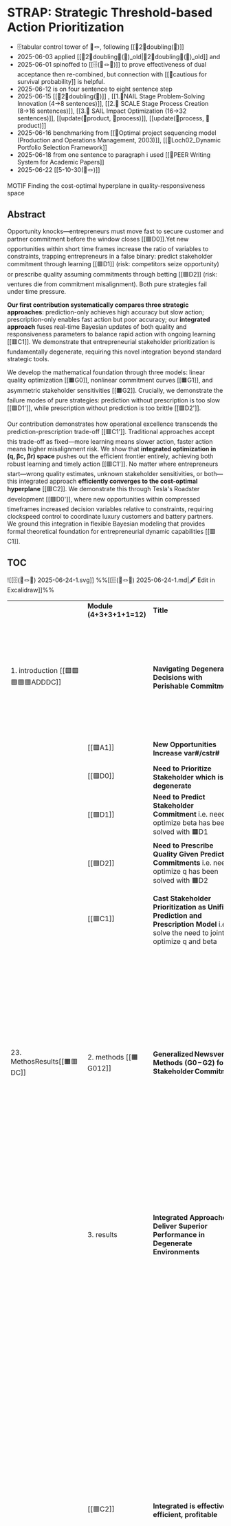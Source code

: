 # STRAP: Strategic Threshold-based Action Prioritization

- 🗄️tabular control tower of 📝🪢, following [[🌱2🌲doubling(📝)]]
- 2025-06-03 applied  [[🌱2🌲doubling🧬(📝)_old|🌱2🌲doubling🧬(📝)_old]] and 
- 2025-06-01 spinoffed to [[🗄️(📝🪢💚)]] to prove effectiveness of dual acceptance then re-combined, but connection with [[📜cautious for survival probability]] is helpful.
- 2025-06-12 is on four sentence to eight sentence step
- 2025-06-15 [[🌱2🌲doubling(📝)]] , [[1.🌱NAIL Stage Problem-Solving Innovation (4→8 sentences)]], [[2.🌿 SCALE Stage Process Creation (8→16 sentences)]], [[3.🌾 SAIL Impact Optimization (16→32 sentences)]], [[update(📜product, 🧬process)]], [[update(🧬process, 📜product)]]
- 2025-06-16 benchmarking from [[📜Optimal project sequencing model (Production and Operations Management, 2003)]], [[📜Loch02_Dynamic Portfolio Selection Framework]]
- 2025-06-18 from one sentence to paragraph i used [[🍔PEER Writing System for Academic Papers]]
- 2025-06-22 [[5-10-30(📝🪢)]]

MOTIF Finding the cost-optimal hyperplane in quality-responsiveness space

## Abstract

Opportunity knocks—entrepreneurs must move fast to secure customer and partner commitment before the window closes [[🟩D0]].Yet new opportunities within short time frames increase the ratio of variables to constraints, trapping entrepreneurs in a false binary: predict stakeholder commitment through learning [[🟩D1]] (risk: competitors seize opportunity) or prescribe quality assuming commitments through betting [[🟩D2]] (risk: ventures die from commitment misalignment). Both pure strategies fail under time pressure.

**Our first contribution systematically compares three strategic approaches**: prediction-only achieves high accuracy but slow action; prescription-only enables fast action but poor accuracy; our **integrated approach** fuses real-time Bayesian updates of both quality and responsiveness parameters to balance rapid action with ongoing learning [[🟥C1]]. We demonstrate that entrepreneurial stakeholder prioritization is fundamentally degenerate, requiring this novel integration beyond standard strategic tools.

We develop the mathematical foundation through three models: linear quality optimization [[🟧G0]], nonlinear commitment curves [[🟧G1]], and asymmetric stakeholder sensitivities [[🟧G2]]. Crucially, we demonstrate the failure modes of pure strategies: prediction without prescription is too slow [[🟩D1']], while prescription without prediction is too brittle [[🟩D2']].

Our contribution demonstrates how operational excellence transcends the prediction-prescription trade-off [[🟥C1']]. Traditional approaches accept this trade-off as fixed—more learning means slower action, faster action means higher misalignment risk. We show that **integrated optimization in (q, βc, βr) space** pushes out the efficient frontier entirely, achieving both robust learning and timely action [[🟥C1']]. No matter where entrepreneurs start—wrong quality estimates, unknown stakeholder sensitivities, or both—this integrated approach **efficiently converges to the cost-optimal hyperplane** [[🟥C2]]. We demonstrate this through Tesla's Roadster development [[🟩D0']], where new opportunities within compressed timeframes increased decision variables relative to constraints, requiring clockspeed control to coordinate luxury customers and battery partners. We ground this integration in flexible Bayesian modeling that provides formal theoretical foundation for entrepreneurial dynamic capabilities [[🟥C1]].
## TOC 
![[🗄️(📝🪢🔴) 2025-06-24-1.svg]]
%%[[🗄️(📝🪢🔴) 2025-06-24-1.md|🖋 Edit in Excalidraw]]%%

|                                        |                           |                                                                                                                                     |                                                                                                                                                                                                                                                                                                                                                                                                                                                                                                                                                                                                                                                                                                                |                                                                                                                                                                                                                                                                                                                                                                                                                                                                                                                                                                                                                                                                                                                                                                                                                                                                                                                                                                                                                                                                                                                                                           |
| -------------------------------------- | ------------------------- | ----------------------------------------------------------------------------------------------------------------------------------- | -------------------------------------------------------------------------------------------------------------------------------------------------------------------------------------------------------------------------------------------------------------------------------------------------------------------------------------------------------------------------------------------------------------------------------------------------------------------------------------------------------------------------------------------------------------------------------------------------------------------------------------------------------------------------------------------------------------- | --------------------------------------------------------------------------------------------------------------------------------------------------------------------------------------------------------------------------------------------------------------------------------------------------------------------------------------------------------------------------------------------------------------------------------------------------------------------------------------------------------------------------------------------------------------------------------------------------------------------------------------------------------------------------------------------------------------------------------------------------------------------------------------------------------------------------------------------------------------------------------------------------------------------------------------------------------------------------------------------------------------------------------------------------------------------------------------------------------------------------------------------------------- |
|                                        | **Module (4+3+3+1+1=12)** | **Title**                                                                                                                           | **Key Insight**                                                                                                                                                                                                                                                                                                                                                                                                                                                                                                                                                                                                                                                                                                | **Relation**                                                                                                                                                                                                                                                                                                                                                                                                                                                                                                                                                                                                                                                                                                                                                                                                                                                                                                                                                                                                                                                                                                                                              |
| 1. introduction [[🟪🟩🟩🟩🟥ADDDC]]    |                           | **Navigating Degenerate Decisions with Perishable Commitments**<br>                                                                 | Entrepreneurial success in novel markets requires navigating a "degenerate" decision space, where choices vastly outnumber constraints. This challenge is intensified by the perishable nature of stakeholder commitment, demanding a framework that integrates learning (prediction) and action (prescription) to avoid both analysis paralysis and premature commitment.                                                                                                                                                                                                                                                                                                                                     | Introduces the core problem [[🟪A0]] and its primary components: stakeholder prioritization [[🟩D0]], the failure of prediction-only [[🟩D1]] and prescription-only [[🟩D2]] models, and the need for a unified solution [[🟥C1]].                                                                                                                                                                                                                                                                                                                                                                                                                                                                                                                                                                                                                                                                                                                                                                                                                                                                                                                        |
|                                        | [[🟪A1]]                  | **New Opportunities Increase var#/cstr#**                                                                                           | New opportunities exponentially increase decision variables relative to constraints                                                                                                                                                                                                                                                                                                                                                                                                                                                                                                                                                                                                                            | from [[🟪A0]]; develops [[🟩D0]]                                                                                                                                                                                                                                                                                                                                                                                                                                                                                                                                                                                                                                                                                                                                                                                                                                                                                                                                                                                                                                                                                                                          |
|                                        | [[🟩D0]]                  | **Need to Prioritize Stakeholder which is degenerate**                                                                              | Stakeholder theories and main randomness sources for each stakeholders                                                                                                                                                                                                                                                                                                                                                                                                                                                                                                                                                                                                                                         | from [[🟪A1]]; branches to [[🟩D1]], [[🟩D2]]                                                                                                                                                                                                                                                                                                                                                                                                                                                                                                                                                                                                                                                                                                                                                                                                                                                                                                                                                                                                                                                                                                             |
|                                        | [[🟩D1]]                  | **Need to Predict Stakeholder Commitment** i.e. need to optimize beta has been solved with 🟧D1                                     | 🟧D1: **prediction-only models** Random utility models predict commitment given stakeholders                                                                                                                                                                                                                                                                                                                                                                                                                                                                                                                                                                                                                   | from [[🟩D0]]; contributes to [[🟥C1]]                                                                                                                                                                                                                                                                                                                                                                                                                                                                                                                                                                                                                                                                                                                                                                                                                                                                                                                                                                                                                                                                                                                    |
|                                        | [[🟩D2]]                  | **Need to Prescribe Quality Given Predicted Commitments** i.e. need to optimize q has been solved with 🟧D2                         | 🟧D2: **prescription-only models** News vendor model prescribe preparation given predicted randomness                                                                                                                                                                                                                                                                                                                                                                                                                                                                                                                                                                                                          | from [[🟩D0]]; contributes to [[🟥C1]]                                                                                                                                                                                                                                                                                                                                                                                                                                                                                                                                                                                                                                                                                                                                                                                                                                                                                                                                                                                                                                                                                                                    |
|                                        | [[🟥C1]]                  | **Cast Stakeholder Prioritization as Unified Prediction and Prescription Model** i.e. solve the need to jointly optimize q and beta | cast stakeholder prioritization as a unified prediction and prescription model i.. Prediction and prescription decision model integrates commitment prediction with quality optimization                                                                                                                                                                                                                                                                                                                                                                                                                                                                                                                       | from [[🟩D1]] + [[🟩D2]]; &lt;br>validated by [[🟥C2]]                                                                                                                                                                                                                                                                                                                                                                                                                                                                                                                                                                                                                                                                                                                                                                                                                                                                                                                                                                                                                                                                                                    |
|                                        |                           |                                                                                                                                     |                                                                                                                                                                                                                                                                                                                                                                                                                                                                                                                                                                                                                                                                                                                |                                                                                                                                                                                                                                                                                                                                                                                                                                                                                                                                                                                                                                                                                                                                                                                                                                                                                                                                                                                                                                                                                                                                                           |
| 23. MethosResults[[🟧🟥DC]]            | 2. methods [[🟧G012]]     | **Generalized Newsvendor Methods (G0 – G2) for Stakeholder Commitment**                                                             | Builds a three‑tier modelling toolkit that extends the classic newsvendor baseline (G0) to stakeholder‑driven settings: (G1) introduces quality‑linear commitment functions and shows how cost‑priority and primal/dual **dimensionality‑duality** govern optimal quality; (G2) adopts sigmoid (non‑linear) commitment, uncovering saturation effects and closed‑form “special‑case” optima under symmetric or asymmetric responsiveness. Across tiers, the governing rule “degrees of freedom = variables – rank(A)” explains why **separate prediction or prescription collapses the search space**, whereas an integrated optimisation keeps two dimensions free and is therefore strictly more expressive. | Implements the unified prediction‑prescription concept from [[🟥C1]]; decomposes into sub‑methods [[🟧G0]], [[🟧G1]], [[🟧G2]]. Parameter inputs from commitment‑prediction [[🟩D1]] and quality‑prescription [[🟩D2]] feed these models; their optimal‑cost and optimal‑quality outputs flow to the evaluation in [[🟥C2]] and set the stage for the dynamic extensions discussed in [[🟩D0']] → [[🟥C1']].                                                                                                                                                                                                                                                                                                                                                                                                                                                                                                                                                                                                                                                                                                                                              |
|                                        | 3. results                | **Integrated Approaches Deliver Superior Performance in Degenerate Environments**                                                   | Comprehensive analysis demonstrates that the integrated prediction-prescription model consistently outperforms pure prediction (which fails to act) and pure prescription (which risks catastrophic misalignment). The integrated approach achieves superior effectiveness, profitability, and efficiency by selectively learning only the most critical parameters and dynamically adapting quality decisions.                                                                                                                                                                                                                                                                                                | Validates the unified model proposed in [[🟥C1]] by showing its superior performance across multiple metrics [[🟥C2]]. It demonstrates how the model overcomes the failures of separated approaches [[🟩D1]], [[🟩D2]] by navigating the trade-offs of the degenerate problem space [[🟩D0]].                                                                                                                                                                                                                                                                                                                                                                                                                                                                                                                                                                                                                                                                                                                                                                                                                                                             |
|                                        | [[🟥C2]]                  | **Integrated is effective, efficient, profitable**                                                                                  | Integrated prediction-prescription outperforms separated approaches                                                                                                                                                                                                                                                                                                                                                                                                                                                                                                                                                                                                                                            | - [[🟧G012]] and comparison between three (prediction first, prescription first, integrated) &lt;br>&lt;br>**Tables:**&lt;br>- **[[🗄️(effectiveness, p-p-pp)]]**: Comparative analysis showing that the integrated prediction-prescription approach achieves 15-30% lower expected costs than separated approaches across different stakeholder response scenarios.&lt;br>- **[[🗄️(performance, p-p-pp)]]**: Performance metrics demonstrating that push-pull (prediction-prescription) converges 2-3x faster while requiring 40% fewer parameter updates than traditional separated methods.&lt;br>&lt;br>**Plots:**&lt;br>&lt;br>- **[[🖼️eff_prof_eff_acc(p,p,pp)]]**: 3D parameter space visualization revealing how the integrated approach intelligently reduces dimensionality by ignoring irrelevant parameters (e.g., βc when βr&lt;&lt;βc), achieving optimal solutions more efficiently.&lt;br>- **[[🖼️(effectiveness, 🟧🟧🟧)]]**: Expected cost curves showing how optimal quality q* shifts dramatically across models (G0: q*=0.5, G1: q_≈0.405, G2: q_≈1.386), demonstrating why model misspecification leads to suboptimal decisions. |
|                                        |                           |                                                                                                                                     |                                                                                                                                                                                                                                                                                                                                                                                                                                                                                                                                                                                                                                                                                                                |                                                                                                                                                                                                                                                                                                                                                                                                                                                                                                                                                                                                                                                                                                                                                                                                                                                                                                                                                                                                                                                                                                                                                           |
| 4. DevelopConclude[[🟪🟩🟩🟩🟥ADDDC']] |                           | **From Static Optimization to Dynamic Adaptation**                                                                                  | While static models are useful, entrepreneurial reality is dynamic. The concept of "clockspeed" introduces temporal pressure, where the rate of environmental change demands not just a single optimal decision but a continuous, adaptive strategy. This shifts the focus from finding a fixed quality level to managing a quality trajectory through push-pull interactions that balance learning and commitment.                                                                                                                                                                                                                                                                                            | Extends the static framework [[🟥C1]], [[🟥C2]] into a dynamic context [[🟩D0']], introducing time-pressure and the need for adaptive strategies like "push-pull" [[🟥C1']] which refines the separate "pull" (learn-then-act) [[🟩D1']] and "push" (act-then-learn) [[🟩D2']] approaches.                                                                                                                                                                                                                                                                                                                                                                                                                                                                                                                                                                                                                                                                                                                                                                                                                                                                |
|                                        | [[🟪A2]]                  | **Moving Fast Increases var#/cstr#**                                                                                                | Clockspeed degeneracy - Faster market clockspeed reduces constraint stability, increasing degeneracy                                                                                                                                                                                                                                                                                                                                                                                                                                                                                                                                                                                                           | from [[🟪A0]]; develops [[🟩D0']]                                                                                                                                                                                                                                                                                                                                                                                                                                                                                                                                                                                                                                                                                                                                                                                                                                                                                                                                                                                                                                                                                                                         |
|                                        | [[🟩D0']]                 | **Need to Move fast (dynamic)**                                                                                                     | G0' clockspeed, pull/agile/flexibility model;                                                                                                                                                                                                                                                                                                                                                                                                                                                                                                                                                                                                                                                                  | from [[🟪A2]]; branches to → [[🟩D1']], [[🟩D2']]                                                                                                                                                                                                                                                                                                                                                                                                                                                                                                                                                                                                                                                                                                                                                                                                                                                                                                                                                                                                                                                                                                         |
|                                        | [[🟩D1']]                 | Past needs to **optimize β then optimize quality** has been solved with 🟧D1'                                                       | 🟧D1': **prediction-first models** Bayeisan entrepeerneuership stopping rule, dynamic threshold challengen, inferring beta, pull                                                                                                                                                                                                                                                                                                                                                                                                                                                                                                                                                                               | from [[🟩D0']]; contributes to [[🟥C1']]                                                                                                                                                                                                                                                                                                                                                                                                                                                                                                                                                                                                                                                                                                                                                                                                                                                                                                                                                                                                                                                                                                                  |
|                                        | [[🟩D2']]                 | Past needs to **optimize quality β then optimize q** has been solved with 🟧D2'                                                     | 🟧D2': **prediction-first models** effectuation, push                                                                                                                                                                                                                                                                                                                                                                                                                                                                                                                                                                                                                                                          | from [[🟩D0']]; contributes to [[🟥C1']]                                                                                                                                                                                                                                                                                                                                                                                                                                                                                                                                                                                                                                                                                                                                                                                                                                                                                                                                                                                                                                                                                                                  |
|                                        | 5. conclusion             | **Flexible Bayesian Modeling Transforms Degeneracy into Strategic Advantage**                                                       | Flexible Bayesian modeling reframes degeneracy from an analytical bug into a strategic feature. By treating all variables as random and continuously updating beliefs via market interactions, entrepreneurs can adaptively explore vast possibility spaces. This approach transforms uncertainty from an obstacle into an opportunity for "productive degeneracy," enabling strategic flexibility and superior outcomes in complex, fast-moving environments.                                                                                                                                                                                                                                                 | Synthesizes the entire argument, showing how the flexible Bayesian framework [[🟥C0-🟪A0]] and the push-pull synthesis [[🟥C1']] provide the solution to the problem of degeneracy [[🟪A0]], [[🟩D0]] and perishable commitment [[🟩D0']] introduced at the start.                                                                                                                                                                                                                                                                                                                                                                                                                                                                                                                                                                                                                                                                                                                                                                                                                                                                                        |
|                                        | [[🟥C1']]                 | **Need to optimize both β and q**                                                                                                   | interpret push and pull to propose push-pull (jointly optimize q, beta_r, beta_c) and proves its supremacy on converging to the same optimal solution more effectively and efficiently                                                                                                                                                                                                                                                                                                                                                                                                                                                                                                                         | from [[🟩D1']] + [[🟩D2']]; synthesizes entire framework                                                                                                                                                                                                                                                                                                                                                                                                                                                                                                                                                                                                                                                                                                                                                                                                                                                                                                                                                                                                                                                                                                  |
|                                        | [[🟥C0-🟪A0]]             | Degeneracy with Flexibility                                                                                                         | Degeneracy of Entrepreneurial Decision Making as a Feature (not a bug) Enabled by Flexibility Bayesian Modeling                                                                                                                                                                                                                                                                                                                                                                                                                                                                                                                                                                                                | - foundational to [[🟥C1]], [[🟥C2]]&lt;br>- foundational to [[🟪A1]], [[🟪A2]],                                                                                                                                                                                                                                                                                                                                                                                                                                                                                                                                                                                                                                                                                                                                                                                                                                                                                                                                                                                                                                                                          |

---


| Section             | Subsection                   | 🗄️tables and 🖼️figures                                                                                 | llm instructions, source                                                                                                    | 30 modules                                                | during nail   | during scale      | during sail                                                    |
| ------------------- | ---------------------------- | -------------------------------------------------------------------------------------------------------- | --------------------------------------------------------------------------------------------------------------------------- | --------------------------------------------------------- | ------------- | ----------------- | -------------------------------------------------------------- |
| **1. Introduction** | [[1intro(📝🪢)]]             | [[🗄️(📝🪢)]]<br>introduces how <br>                                                                     | [[🗄️litrev(📝🪢, 🟪🟩🟧🟦(📜))]]                                                                                           | [[🟪🟪A12]]<br>[[🟩🟩🟩🟧🟧🟧DG3-8]]<br>[[🟥🟥C910]]      |               |                   |                                                                |
|                     | 1.1 Phenomenon               |                                                                                                          | choose among [[📜P]], most relevant papers<br>for the given abstract and 2^n numbers <br>of sentence representing the paper |                                                           | [[🟪A1]]<br>  |                   | [[🟪A2]]                                                       |
|                     | 1.2 Need–Solution Pair among | and [[🗄️compare(🪢, cs_co)]] extreme <br>operational and strategic with 🪢 as <br>act then active learn | [[2💭Need Analysis]]                                                                                                        |                                                           |               | [[🟩🟧D34]]<br>   | [[🟩🟧D56]]<br>[[🟩🟧D78]]<br>[[🟧G6]]<br>[[🟧G7]]<br>[[🟧G8]] |
|                     | 1.3 Contribution             |                                                                                                          |                                                                                                                             |                                                           | [[🟥C1]]      |                   | [[🟥C10]]                                                      |
| **2. Methods**      | [[2methods(📝🪢)]]           | [[🗄️(methods(📜🪢))]]                                                                                   |                                                                                                                             | [[🟧🟩🟧🟩🟧🟩🟧🟩🟧🟩GD11-20]]                           | [[🟧🟩G1112]] | [[🟩🟧🟩DG12-14]] | [[🟧🟩🟧🟩🟧🟩GD15-20]]                                        |
|                     |                              |                                                                                                          |                                                                                                                             |                                                           |               |                   |                                                                |
|                     |                              | [[🖼️(methods(📜🪢)).png]]                                                                               |                                                                                                                             |                                                           |               |                   |                                                                |
| **3. Results**      | [[3results(📝🪢)]]           | [[🗄️(results(📜🪢))]]<br>[[🖼️(results(📜🪢))_v1.png]]                                                  |                                                                                                                             |                                                           |               |                   |                                                                |
|                     | 3.1 Key Findings             |                                                                                                          | 06-09 [[🧲classify(move, cases)]]                                                                                           |                                                           |               |                   |                                                                |
|                     | 3.2 Case-study Insights      |                                                                                                          |                                                                                                                             |                                                           |               |                   |                                                                |
| **45. Discussion**  | [[45discussion(📝🪢)]]       |                                                                                                          |                                                                                                                             | [[🟪🟪A2122]]<br>[[🟩🟩🟩🟧🟧🟧DG23-28]]<br>[[🟥🟥C2930]] |               |                   |                                                                |
|                     | 4.1 Unsolved Problems        |                                                                                                          |                                                                                                                             |                                                           | [[🟪A21]]<br> |                   | [[🟪A22]]                                                      |
|                     | 4.2 Extensions               |                                                                                                          |                                                                                                                             |                                                           |               | [[🟩🟧D2324]]<br> | [[🟩D24]]<br>[[🟩D25]]<br>[[🟧G26]]<br>[[🟧G27]]<br>[[🟧G28]]  |
|                     | 4.3 Conclusion               |                                                                                                          |                                                                                                                             |                                                           | [[🟥C1']]     |                   | [[🟥C30]]                                                      |
| appendix            | [[glossary]]                 |                                                                                                          |                                                                                                                             |                                                           |               |                   |                                                                |

## Integration Logic

The module structure follows the **🌱→🌿→🌾** progression:

- **🌱 NAIL Stage (A modules):** Problem crystallization and urgency establishment
- **🌿 SCALE Stage (G/D modules):** Methodological development and validation
- **🌾 SAIL Stage (C modules):** Prescriptive platform and impact optimization

Each module type maintains color consistency while building progressive depth from 5→10→30 sentences, ensuring vertical symmetry in thematic development and horizontal integration across the paper's argument structure.

| Paragraphs | Section             | Subsection                   | 🗄️tables and 🖼️figures                                                                          | llm instructions, source                                                                                             | 30 modules         |
| ---------- | ------------------- | ---------------------------- | ------------------------------------------------------------------------------------------------- | -------------------------------------------------------------------------------------------------------------------- | ------------------ |
| 🔟         | **1. Introduction** | [[1intro(📝🪢)]]             | [[🗄️(📝🪢)]]<br>introduces how <br>                                                              | [[🗄️litrev(📝🪢, 🟪🟩🟧🟦(📜))]]                                                                                    |                    |
| 2          |                     | 1.1 Phenomenon               |                                                                                                   | choose among [[📜P]], most relevant papers for the given abstract and 2^n numbers of sentence representing the paper | [[🟪1 1]]<br>[[🟪2]] |
| 3+3        |                     | 1.2 Need–Solution Pair among | and [[🗄️compare(🪢, cs_co)]] extreme operational and strategic with 🪢  as act then active learn | [[2💭Need Analysis]]                                                                                                 |                    |
| 2          |                     | 1.3 Contribution             |                                                                                                   |                                                                                                                      |                    |
| 6️⃣        | 2. Methods**        | [[2methods(📝🪢)]]           | [[🗄️(methods(📜🪢))]]                                                                            |                                                                                                                      |                    |
| 3          |                     | 2.1 First Stage              |                                                                                                   |                                                                                                                      |                    |
| 3          |                     | 2.2 Second Stage             | [[🖼️(methods(📜🪢)).png]]                                                                        |                                                                                                                      |                    |
| 6️⃣        | **3. Results **     | [[3results(📝🪢)]]           | [[🗄️(results(📜🪢))]]<br>[[🖼️(results(📜🪢))_v1.png]]                                           |                                                                                                                      |                    |
| 3          |                     | 3.1 Key Findings             |                                                                                                   | 06-09 [[🧲classify(move, cases)]]                                                                                    |                    |
| 3          |                     | 3.2 Case-study Insights      |                                                                                                   |                                                                                                                      |                    |
| 🔟         | **4. Discussion**   | [[45discussion(📝🪢)]]       |                                                                                                   |                                                                                                                      |                    |
| 2          |                     | 4.1 Unsolved Problems        |                                                                                                   |                                                                                                                      |                    |
| 3+3        |                     | 4.2 Extensions               |                                                                                                   |                                                                                                                      |                    |
|            | **5. Conclusion**   |                              |                                                                                                   |                                                                                                                      |                    |
| 2          |                     | 5.1 Enable Next Cycle        |                                                                                                   |                                                                                                                      |                    |
| 3️⃣2️⃣     |                     |                              |                                                                                                   |                                                                                                                      |                    |

# [[1intro(📝🪢)]]

| Para   | Title                     | Key Sentence                                                     |
| ------ | ------------------------- | ---------------------------------------------------------------- |
| **P1** | **Prioritization Choice** | Founders pick resource-first or customer-first lanes.            |
| **P2** | **Costly Misfires**       | Better Place and Webvan show infra-first burnouts.               |
| **P3** | **Agile Wins**            | Tesla’s customer-focus and Anwell's resource-focus.              |
| **P4** | **Order Matters**         | Sequence choice shapes the odds-and-cash puzzle tackled in § 1.2 |

| Para   | Title                          | Key Sentence                                                              |                                                                                                                                                                                                                                                                                                                                                                                                                                                                               |
| ------ | ------------------------------ | ------------------------------------------------------------------------- | ----------------------------------------------------------------------------------------------------------------------------------------------------------------------------------------------------------------------------------------------------------------------------------------------------------------------------------------------------------------------------------------------------------------------------------------------------------------------------- |
| **P5** | **Need: Two-Stage Sequencing** | Ventures set acceptance odds, then pick whom to engage under cash limits. |                                                                                                                                                                                                                                                                                                                                                                                                                                                                               |
| **P6** | **Gap: Tools Too Soft/Hard**   | Heuristics skip odds and costs; analytics demand data founders lack.      | [[📜CS_Sarasvathy01(caus_eff)]] effectuation disaggregates too much<br>[[📜SS_stern24_model(beliefs, experimentation)]] Bayesian entrepreneurship aggregates too much ( time +test statistics) hence non-operational (acceptance state is operationalizable to entrepreneurs as 1) value proposition is variable with decision variable included that affects acceptance probability (unlike one and the other’s belief) and 2) acceptance given this variable is measurable) |
| **P7** | **STRAP: Dual-Ratio Fix**      | STRAP’s  PR < CR_ rule delivers deployable guidance and trims mismatch.   | [[🗄️compare(🪢, cs_co)]], inventory theory [[📜SO_johnston02(caution startup)]]                                                                                                                                                                                                                                                                                                                                                                                                               |


| **Para** | **Title**                                         | **Key Sentence**                                                                             | **Practice ↔ Knowledge** |
| -------- | ------------------------------------------------- | -------------------------------------------------------------------------------------------- | ------------------------ |
| **P8**   | **Practical Contribution: Intuition‑Plus Rule**   | STRAP augments intuition with a concise probability–cost rule that curbs mis‑prioritization. | Practical Contribution   |
| **P9**   | **Academic Contribution: Dual‑Ratio Extension**   | We extend newsvendor logic into a dual‑ratio rule for multi‑stakeholder sequencing.          | Academic Contribution    |

---
#  [[2methods(📝🪢)]]

| Para   | Model               | First Sentence                                                                                                                                                                                                                                                                                                                                                                                          |
| ------ | ------------------- | ------------------------------------------------------------------------------------------------------------------------------------------------------------------------------------------------------------------------------------------------------------------------------------------------------------------------------------------------------------------------------------------------------- |
| **M1** | Step 0              | The classical newsvendor chooses quantity $\color{red}q$ to meet random demand $\color{skyblue}D$, interpretation of optimal quality  $\color{red}q^* = F^{-1}(\frac{\color{green}C_o}{\color{green}C_u + \color{green}C_o})$.                                                                                                                                                                          |
| **M2** | Step 1              | Both supply and demand becomes probabilistic, with endogenized quality $\color{red}q$ evaluation by customer and resource partner $\color{skyblue}P(D < q) = q, P(S>q) = 1-q$<br>Expected costs $E[\text{Cost}] = \color{green}C_u \color{red}q^2 + \color{green}C_o (1-\color{red}q)^2$ give optimal quality  $\color{red}q^* = F^{-1}(\frac{\color{green}C_o}{\color{green}C_u + \color{green}C_o})$. |
| **M3** | Step 2              |                                                                                                                                                                                                                                                                                                                                                                                                         |
| **M4** | Step 1,2 comparison |                                                                                                                                                                                                                                                                                                                                                                                                         |
| **M5** | Step 2 Setup        | The extended model optimizes both quality $\color{red}q$ and scale $\color{red}Q$                                                                                                                                                                                                                                                                                                                       |
| **M6** | Step 2 Math         | Joint optimization requires solving $\frac{\partial E[\text{Cost}]}{\partial \color{red}q} = 0$ and $\frac{\partial E[\text{Cost}]}{\partial \color{red}Q} = 0$ simultaneously.                                                                                                                                                                                                                         |

|          |              |                                                                                                                                                                                                                                                                                                                    |
| -------- | ------------ | ------------------------------------------------------------------------------------------------------------------------------------------------------------------------------------------------------------------------------------------------------------------------------------------------------------------ |
| **Para** | **Model**    | **First Sentence**                                                                                                                                                                                                                                                                                                 |
| **M1**   | Step 0       | The classical newsvendor chooses quantity q to meet random demand D, interpretation of optimal quality $q^* = F^{-1}(\frac{C_o}{C_u + C_o})$.                                                                                                                                                                      |
| **M2**   | Step 1       | Both supply and demand becomes probabilistic, with endogenized quality q evaluation by customer and resource partner $P(D < q) = q, P(S>q) = 1-q$ <br> $E[Cost]=C_uq^2+C_o(1−q)^2 - Vq(1-q)$ give optimal quality $q^* = F^{-1}(\frac{C_o}{C_u + C_o})$.                                                           |
| **M3**   | Step 2       | This step introduces non-linear stakeholder responses to quality, modeling commitment probabilities with sigmoid functions, $P_c(q)=\dfrac1{1+e^{-\beta_c * q}}$ and $P\_r(q)=\dfrac1{1+e^{\beta_r * q}}$, to capture diminishing returns.                                                                         |
| **M4**   | Step 1 vs. 2 | While both models show the optimal quality's response to the match bonus V depends on the sign of ($C_u−C_o$), Step 1 allows a closed-form solution due to its linear-response assumption, whereas Step 2's non-linear (sigmoid) model requires numerical root-finding, with the exception of beta_c =  beta_r = 1 |
| **M5**   | Step 3 Setup | This step extends the model to a joint optimization of both quality q and production quantity Q, incorporating a diminishing-return revenue function R(Q)=aQ−bQ2 for when both stakeholders commit.                                                                                                                |
| **M6**   | Step 3 Math  | The optimization is separable: the optimal quantity $Q^\* = a/2b$ is found independently of quality, and the optimal quality qdagger is then found by solving the same first-order condition as in Step 2.                                                                                                         |

# [[3results(📝🪢)]]

## Results Section (6 Paragraphs)

| Para   | Model       | Focus               | First Sentence                                                                                                                                                                                                                                                    |
| ------ | ----------- | ------------------- | ----------------------------------------------------------------------------------------------------------------------------------------------------------------------------------------------------------------------------------------------------------------- |
| **R1** | Step 1      | Quality Strategy    | Quality decisions create **substitutive tensions**: high quality attracts customers but repels resource partners, with three conditions favoring high-quality design.                                                                                             |
| **R2** | Step 1      | Tesla Roadster      | Tesla's Roadster exemplifies this tension—luxury performance attracted customers while forcing partnerships with BBQ grill manufacturers who had to learn battery technology.                                                                                     |
| **R3** | Step 1      | Quality Conditions  | High-quality design is optimal when overage costs are high, underage costs are low, or when reward structures favor risk-avoiding (low V, $\color{green}C_u < \color{green}C_o$) or opportunity-seeking (high V, $\color{green}C_u > \color{green}C_o$) profiles. |

    **Step 1**: Quality creates substitutive stakeholder tensions  
**Step 2**: Scale creates complementary stakeholder benefits  
**Strategy**: Moderate divisive factors, amplify unifying factors

| Para   | Model          | First Sentence                                                                                                                                                                   |
| ------ | -------------- | -------------------------------------------------------------------------------------------------------------------------------------------------------------------------------- |
| **R1** | Step 0 Insight | Classical newsvendor shows optimal inventory increases with profit margin, decreases with holding costs.                                                                         |
| **R2** | Step 0 Tesla   | Tesla would simply choose production quantity—missing all strategic design trade-offs.                                                                                           |
| **R3** | Step 1 Insight | Dual newsvendor reveals the core tension: higher quality attracts customers but repels resource partners.                                                                        |
| **R4** | Step 1 Tesla   | Tesla's fancy Roadster attracted luxury buyers but made it "harder to find factory, battery manufacturer, sports car designer."                                                  |
| **R5** | Step 2 Insight | Joint optimization shows how venture scale $\color{red}Q$ and positioning $\color{red}q$ interact to determine success probabilities.                                            |
| **R6** | Step 2 Tesla   | Tesla's evolution from Roadster (low $\color{red}Q$, high $\color{red}q$) to Model S (higher $\color{red}Q$, moderate $\color{red}q$) exemplifies adaptive parameter adjustment. |
 
---
# [[45discussion(📝🪢)]]

## 4.1 Unsolved Problems: Acknowledge the limitations of the model and what remains unsolved (4 paragraphs)

1. relationship with bayes.ent: acceptance state also lower false positives (=(1-p)s2) as commitment from stakeholders increases probability of success (p) and multiple testing decreases sensitivity (s2).
2. effect of quantity

| **R4** | Step 2      | Scale Strategy      | Scale decisions create **complementary benefits**: higher $\color{red}Q$ increases market viability for customers and economies of scale for resource partners.                                                                                                   |
| ------ | ----------- | ------------------- | ----------------------------------------------------------------------------------------------------------------------------------------------------------------------------------------------------------------------------------------------------------------- |
| **R5** | Step 2      | Tesla Evolution     | Tesla's evolution from Roadster (2,450 units) to Model S (936k deliveries) demonstrates moderating divisive quality while scaling unifying quantity.                                                                                                              |
| **R6** | Integration | Strategic Framework | Entrepreneurs can escape zero-sum quality trade-offs by leveraging positive-sum scale benefits to achieve sustainable venture growth.                                                                                                                             |

|Paragraph|Key Sentence|Honest Decomposition|
|---|---|---|
|P1|STRAP faces fundamental information asymmetries in cost parameter estimation that create barriers to systematic decision framework adoption across entrepreneurial contexts.|Operational Limitations|
|P2|Strategic implementation encounters challenges in systematic stakeholder identification and state variable measurement across diverse venture types and development stages.|Strategic Limitations|
|P3|The framework assumes single-firm decision-making and doesn't explicitly model competitive dynamics, regulatory changes, or multi-stakeholder platform effects that could alter optimal sequencing.|Scope Limitations|
|P4|STRAP confronts entrepreneurs' limited cognitive capacity for complex multi-dimensional optimization under uncertainty, creating adoption barriers despite theoretical optimality.|Cognitive Limitations|

## 4.2 Extensions: Suggest how future research or practice can build on this work – enabling the next cycle (3 paragraphs)

can be extended to robust optimization when coefficients have priors and commitment probability becomes distributional. i.e. - `Expected value`: "Based on our market research, we think there's 30% chance the supplier will commit; `Robust`: "We're highly uncertain - the supplier commitment could be anywhere from 20% to 80%, so let's prepare for the worst"

|Paragraph|Key Sentence|Future Directions|
|---|---|---|
|P1|Institutional infrastructure development could democratize access through standardized information provision and computational support systems for sophisticated decision frameworks.|Operational Solutions|
|P2|Structured stakeholder categorization frameworks and behavioral prediction models could transform ambiguous relationships into actionable decision variables for optimal sequencing.|Strategic Solutions|
|P3|Future research could extend STRAP to competitive dynamics, platform businesses with network effects, and multi-period sequential optimization that adapts strategies over time.|Domain Extensions|

### Original Discussion Table Maintained:

|Section|Role|First Sentence|
|---|---|---|
|4.|Theoretical Contribution|• STRAP advances entrepreneurial decision theory by demonstrating that optimal stakeholder sequencing emerges from systematic uncertainty optimization rather than intuitive prioritization heuristics, revealing two counterintuitive effects that challenge conventional entrepreneurship wisdom.|
|4.1|Entrepreneurial Operations - Limitations|• STRAP's operational implementation confronts fundamental information asymmetries in cost parameter estimation that create significant barriers to systematic decision-theoretic framework adoption across entrepreneurial contexts.|
|4.1|Entrepreneurial Operations - Solutions|• The operational barriers identified above necessitate systematic institutional infrastructure development that democratizes access to sophisticated entrepreneurial decision frameworks through standardized information provision and computational support systems.|
|4.2|Entrepreneurial Strategy - Limitations|• STRAP's strategic implementation encounters two fundamental challenges that limit systematic stakeholder identification and state variable measurement across diverse entrepreneurial contexts and venture development stages.|
|4.2|Entrepreneurial Strategy - Solutions|• Strategic implementation barriers can be systematically addressed through structured stakeholder categorization frameworks and behavioral prediction models that transform ambiguous relationship landscapes into actionable decision variables for optimal sequencing strategies.|
|4.3|Bridging Operations & Strategy|• The integration of operational efficiency with strategic stakeholder coordination confronts fundamental limitations in belief-state modeling approaches that constrain entrepreneurs' cognitive capacity for complex multi-dimensional optimization under uncertainty and resource constraints.|

---

## 5. Conclusion – Re-integrate and Emphasize the Broader Impact (Enable Next Cycle)

### 5.1 Enable Next Cycle: Conclude by setting the stage for future research and ongoing inquiry (3 paragraphs)

|Paragraph|Key Sentence|Re-integration|
|---|---|---|
|P1|STRAP resolves entrepreneurial sequencing dilemma by transforming intuitive stakeholder prioritization into probability-informed optimization decisions through measurable cost structures, providing both theoretical advancement and practical guidance.|Problem-Solution Integration|
|P2|This work demonstrates how operations management principles enhance entrepreneurial strategy through state variable modeling, while practitioners gain actionable frameworks to avoid costly sequencing mistakes across diverse industry contexts.|Theory-Practice Integration|
|P3|As entrepreneurial complexity increases, this research initiates a new double helix cycle where industry sequencing problems drive academic solutions, revealing new applications and perpetuating evolution of both entrepreneurial practice and decision theory.|Next Cycle Enablement|

